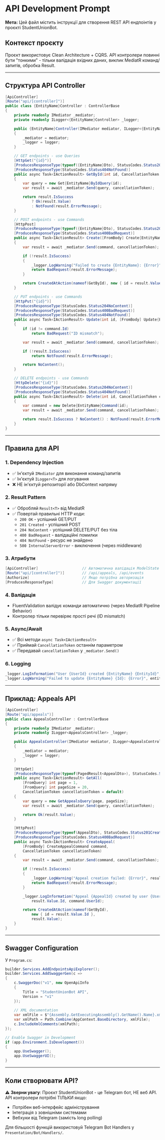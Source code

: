 # API Development Prompt

**Мета:** Цей файл містить інструкції для створення REST API ендпоінтів у проєкті StudentUnionBot.

## Контекст проєкту
Проєкт використовує Clean Architecture + CQRS. API контролери повинні бути "тонкими" - тільки валідація вхідних даних, виклик MediatR команд/запитів, обробка Result<T>.

---

## Структура API Controller

```csharp
[ApiController]
[Route("api/[controller]")]
public class {EntityName}Controller : ControllerBase
{
    private readonly IMediator _mediator;
    private readonly ILogger<{EntityName}Controller> _logger;

    public {EntityName}Controller(IMediator mediator, ILogger<{EntityName}Controller> logger)
    {
        _mediator = mediator;
        _logger = logger;
    }

    // GET endpoints - use Queries
    [HttpGet("{id}")]
    [ProducesResponseType(typeof({EntityName}Dto), StatusCodes.Status200OK)]
    [ProducesResponseType(StatusCodes.Status404NotFound)]
    public async Task<IActionResult> GetById(int id, CancellationToken cancellationToken)
    {
        var query = new Get{EntityName}ByIdQuery(id);
        var result = await _mediator.Send(query, cancellationToken);

        return result.IsSuccess 
            ? Ok(result.Value) 
            : NotFound(result.ErrorMessage);
    }

    // POST endpoints - use Commands
    [HttpPost]
    [ProducesResponseType(typeof({EntityName}Dto), StatusCodes.Status201Created)]
    [ProducesResponseType(StatusCodes.Status400BadRequest)]
    public async Task<IActionResult> Create([FromBody] Create{EntityName}Command command, CancellationToken cancellationToken)
    {
        var result = await _mediator.Send(command, cancellationToken);

        if (!result.IsSuccess)
        {
            _logger.LogWarning("Failed to create {EntityName}: {Error}", typeof({EntityName}).Name, result.ErrorMessage);
            return BadRequest(result.ErrorMessage);
        }

        return CreatedAtAction(nameof(GetById), new { id = result.Value.Id }, result.Value);
    }

    // PUT endpoints - use Commands
    [HttpPut("{id}")]
    [ProducesResponseType(StatusCodes.Status204NoContent)]
    [ProducesResponseType(StatusCodes.Status400BadRequest)]
    [ProducesResponseType(StatusCodes.Status404NotFound)]
    public async Task<IActionResult> Update(int id, [FromBody] Update{EntityName}Command command, CancellationToken cancellationToken)
    {
        if (id != command.Id)
            return BadRequest("ID mismatch");

        var result = await _mediator.Send(command, cancellationToken);

        if (!result.IsSuccess)
            return NotFound(result.ErrorMessage);

        return NoContent();
    }

    // DELETE endpoints - use Commands
    [HttpDelete("{id}")]
    [ProducesResponseType(StatusCodes.Status204NoContent)]
    [ProducesResponseType(StatusCodes.Status404NotFound)]
    public async Task<IActionResult> Delete(int id, CancellationToken cancellationToken)
    {
        var command = new Delete{EntityName}Command(id);
        var result = await _mediator.Send(command, cancellationToken);

        return result.IsSuccess ? NoContent() : NotFound(result.ErrorMessage);
    }
}
```

---

## Правила для API

### 1. Dependency Injection
- ✅ Ін'єктуй `IMediator` для виконання команд/запитів
- ✅ Ін'єктуй `ILogger<T>` для логування
- ❌ НЕ ін'єктуй репозиторії або DbContext напряму

### 2. Result Pattern
- ✅ Обробляй `Result<T>` від MediatR
- ✅ Повертай правильні HTTP коди:
  - `200 OK` - успішний GET/PUT
  - `201 Created` - успішний POST
  - `204 NoContent` - успішний DELETE/PUT без тіла
  - `400 BadRequest` - валідаційні помилки
  - `404 NotFound` - ресурс не знайдено
  - `500 InternalServerError` - виключення (через middleware)

### 3. Атрибути
```csharp
[ApiController]                    // Автоматична валідація ModelState
[Route("api/[controller]")]        // /api/appeals, /api/events
[Authorize]                        // Якщо потрібна авторизація
[ProducesResponseType]             // Для Swagger документації
```

### 4. Валідація
- FluentValidation валідує команди автоматично (через MediatR Pipeline Behavior)
- Контролер тільки перевіряє прості речі (ID mismatch)

### 5. Async/Await
- ✅ Всі методи `async Task<IActionResult>`
- ✅ Приймай `CancellationToken` останнім параметром
- ✅ Передавай `cancellationToken` у `_mediator.Send()`

### 6. Logging
```csharp
_logger.LogInformation("User {UserId} created {EntityName} {EntityId}", userId, entityName, entityId);
_logger.LogWarning("Failed to update {EntityName} {Id}: {Error}", entityName, id, error);
```

---

## Приклад: Appeals API

```csharp
[ApiController]
[Route("api/appeals")]
public class AppealsController : ControllerBase
{
    private readonly IMediator _mediator;
    private readonly ILogger<AppealsController> _logger;

    public AppealsController(IMediator mediator, ILogger<AppealsController> logger)
    {
        _mediator = mediator;
        _logger = logger;
    }

    [HttpGet]
    [ProducesResponseType(typeof(PagedResult<AppealDto>), StatusCodes.Status200OK)]
    public async Task<IActionResult> GetAll(
        [FromQuery] int page = 1, 
        [FromQuery] int pageSize = 20,
        CancellationToken cancellationToken = default)
    {
        var query = new GetAppealsQuery(page, pageSize);
        var result = await _mediator.Send(query, cancellationToken);

        return Ok(result.Value);
    }

    [HttpPost]
    [ProducesResponseType(typeof(AppealDto), StatusCodes.Status201Created)]
    [ProducesResponseType(StatusCodes.Status400BadRequest)]
    public async Task<IActionResult> CreateAppeal(
        [FromBody] CreateAppealCommand command, 
        CancellationToken cancellationToken)
    {
        var result = await _mediator.Send(command, cancellationToken);

        if (!result.IsSuccess)
        {
            _logger.LogWarning("Appeal creation failed: {Error}", result.ErrorMessage);
            return BadRequest(result.ErrorMessage);
        }

        _logger.LogInformation("Appeal {AppealId} created by user {UserId}", 
            result.Value.Id, command.UserId);

        return CreatedAtAction(nameof(GetById), 
            new { id = result.Value.Id }, 
            result.Value);
    }
}
```

---

## Swagger Configuration

У `Program.cs`:

```csharp
builder.Services.AddEndpointsApiExplorer();
builder.Services.AddSwaggerGen(c =>
{
    c.SwaggerDoc("v1", new OpenApiInfo 
    { 
        Title = "StudentUnionBot API", 
        Version = "v1" 
    });
    
    // XML documentation
    var xmlFile = $"{Assembly.GetExecutingAssembly().GetName().Name}.xml";
    var xmlPath = Path.Combine(AppContext.BaseDirectory, xmlFile);
    c.IncludeXmlComments(xmlPath);
});

// Enable Swagger in Development
if (app.Environment.IsDevelopment())
{
    app.UseSwagger();
    app.UseSwaggerUI();
}
```

---

## Коли створювати API?

⚠️ **Зверни увагу**: Проєкт StudentUnionBot - це Telegram бот, НЕ веб API. 
API контролери потрібні ТІЛЬКИ якщо:
- Потрібен веб-інтерфейс адміністрування
- Інтеграція з зовнішніми системами
- Вебхуки від Telegram (замість long polling)

Для більшості функцій використовуй Telegram Bot Handlers у `Presentation/Bot/Handlers/`.
